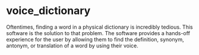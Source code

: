 # voice_dictionary
Oftentimes, finding a word in a physical dictionary is incredibly tedious. This software is the solution to that problem. The software provides a hands-off experience for the user by allowing them to find the definition, synonym, antonym, or translation of a word by using their voice. 

